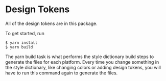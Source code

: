 # Design Tokens

All of the design tokens are in this package.

To get started, run

```
$ yarn install
$ yarn build
```

The yarn build task is what performs the style dictionary build steps to generate the files for each platform. Every time you change something in the style dictionary, like changing colors or adding design tokens, you will have to run this command again to generate the files.
